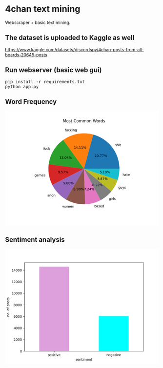 #  4chan text mining

<p> Webscraper + basic text mining.</p>
<h2>The dataset is uploaded to Kaggle as well</h2>
<a href='https://www.kaggle.com/datasets/discordspy/4chan-posts-from-all-boards-20645-posts'>https://www.kaggle.com/datasets/discordspy/4chan-posts-from-all-boards-20645-posts</a>
<br>
<h2>Run webserver (basic web gui)</h2>
<pre>
pip install -r requirements.txt 
python app.py
</pre>

<h2>Word Frequency</h2>
<img src='png/word_freq_pie.png'>

<h2>Sentiment analysis </h2>
<img src='png/sentiment_bar.png'>